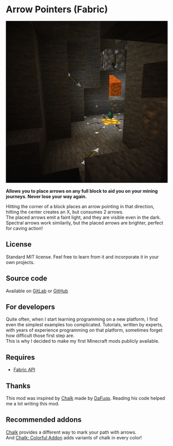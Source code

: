 # Arrow Pointers (Fabric)

![Screenshot](./images/screenshot.png "Arrow Pointers screenshot")

**Allows you to place arrows on any full block to aid you on your mining journeys. Never lose your way again.**

Hitting the corner of a block places an arrow pointing in that direction, hitting the center creates an X, but consumes 2 arrows.  
The placed arrows emit a faint light, and they are visible even in the dark.  
Spectral arrows work similarily, but the placed arrows are brighter, perfect for caving action!


## License

Standard MIT license. Feel free to learn from it and incorporate it in your own projects.

## Source code

Available on [GitLab](https://gitlab.com/pintergabor/arrowpointers.git) or [GitHub](https://github.com/pinter-gabor-at/arrowpointers.git)

## For developers

Quite often, when I start learning programming on a new platform, I find even the simplest examples too complicated.
Tutorials, written by experts, with years of experience programming on that platform, sometimes forget how difficult those first step are.  
This is why I decided to make my first Minecraft mods publicly available.


## Requires  
- [Fabric API](https://modrinth.com/mod/fabric-api)

## Thanks

This mod was inspired by [Chalk](https://modrinth.com/mod/chalk) made by [DaFuqs](https://modrinth.com/user/DaFuqs).
Reading his code helped me a lot writing this mod.

## Recommended addons  
[Chalk](https://modrinth.com/mod/chalk) provides a different way to mark your path with arrows.  
And [Chalk: Colorful Addon](https://modrinth.com/mod/chalk-colorful-addon) adds variants of chalk in every color!

